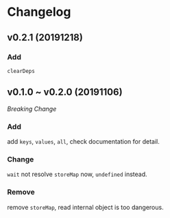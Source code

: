# Changelog

## v0.2.1 (20191218)

### Add

`clearDeps`

## v0.1.0 ~ v0.2.0 (20191106)

*Breaking Change*

### Add 

add `keys`, `values`, `all`, check documentation for detail.  

### Change 

`wait` not resolve `storeMap` now, `undefined` instead.  

### Remove 

remove `storeMap`, read internal object is too dangerous.  

